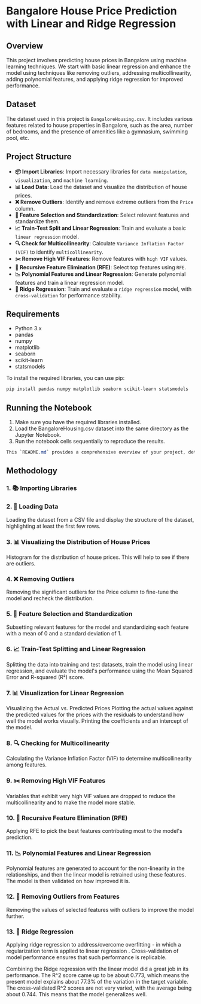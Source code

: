 # Bangalore House Price Prediction with Linear and Ridge Regression

## Overview
This project involves predicting house prices in Bangalore using machine learning techniques. We start with basic linear regression and enhance the model using techniques like removing outliers, addressing multicollinearity, adding polynomial features, and applying ridge regression for improved performance.

## Dataset
The dataset used in this project is `BangaloreHousing.csv`. It includes various features related to house properties in Bangalore, such as the area, number of bedrooms, and the presence of amenities like a gymnasium, swimming pool, etc.

## Project Structure
- **📦 Import Libraries**: Import necessary libraries for `data manipulation`, `visualization`, and `machine learning`.
- **📊 Load Data**: Load the dataset and visualize the distribution of house prices.
- **❌ Remove Outliers**: Identify and remove extreme outliers from the `Price` column.
- **📐 Feature Selection and Standardization**: Select relevant features and standardize them.
- **📈 Train-Test Split and Linear Regression**: Train and evaluate a basic `linear regression` model.
- **🔍 Check for Multicollinearity**: Calculate `Variance Inflation Factor (VIF)` to identify `multicollinearity`.
- **✂️ Remove High VIF Features**: Remove features with `high VIF` values.
- **🔄 Recursive Feature Elimination (RFE)**: Select top features using `RFE`.
- **📉 Polynomial Features and Linear Regression**: Generate polynomial features and train a linear regression model.
- **🔗 Ridge Regression**: Train and evaluate a `ridge regression` model, with `cross-validation` for performance stability.

## Requirements
- Python 3.x
- pandas
- numpy
- matplotlib
- seaborn
- scikit-learn
- statsmodels

To install the required libraries, you can use pip:
```sh
pip install pandas numpy matplotlib seaborn scikit-learn statsmodels
```

## Running the Notebook

1. Make sure you have the required libraries installed.
2. Load the BangaloreHousing.csv dataset into the same directory as the Jupyter Notebook.
3. Run the notebook cells sequentially to reproduce the results.

```css
This `README.md` provides a comprehensive overview of your project, detailing the steps taken and the rationale behind them without including the code itself, as per your request.
```

## Methodology

### 1. 📚 Importing Libraries

### 2. 📂 Loading Data
Loading the dataset from a CSV file and display the structure of the dataset, highlighting at least the first few rows.

### 3. 📊 Visualizing the Distribution of House Prices
Histogram for the distribution of house prices. This will help to see if there are outliers.

### 4. ❌ Removing Outliers
Removing the significant outliers for the Price column to fine-tune the model and recheck the distribution.

### 5. 📐 Feature Selection and Standardization
Subsetting relevant features for the model and standardizing each feature with a mean of 0 and a standard deviation of 1.

### 6. 📈 Train-Test Splitting and Linear Regression
Splitting the data into training and test datasets, train the model using linear regression, and evaluate the model's performance using the Mean Squared Error and R-squared (R²) score.

### 7. 📊 Visualization for Linear Regression
Visualizing the Actual vs. Predicted Prices
Plotting the actual values against the predicted values for the prices with the residuals to understand how well the model works visually. Printing the coefficients and an intercept of the model.

### 8. 🔍 Checking for Multicollinearity
Calculating the Variance Inflation Factor (VIF) to determine multicollinearity among features.

### 9. ✂️ Removing High VIF Features
Variables that exhibit very high VIF values are dropped to reduce the multicollinearity and to make the model more stable.

### 10. 🔄 Recursive Feature Elimination (RFE)
Applying RFE to pick the best features contributing most to the model's prediction.

### 11. 📉 Polynomial Features and Linear Regression
Polynomial features are generated to account for the non-linearity in the relationships, and then the linear model is retrained using these features. The model is then validated on how improved it is.

### 12. 🧹 Removing Outliers from Features
Removing the values of selected features with outliers to improve the model further.

### 13. 🔗 Ridge Regression
Applying ridge regression to address/overcome overfitting - in which a regularization term is applied to linear regression . Cross-validation of model performance ensures that such performance is replicable.

Combining the Ridge regression with the linear model did a great job in its performance. The R^2 score came up to be about 0.773, which means the present model explains about 77.3% of the variation in the target variable. The cross-validated R^2 scores are not very varied, with the average being about 0.744. This means that the model generalizes well.

